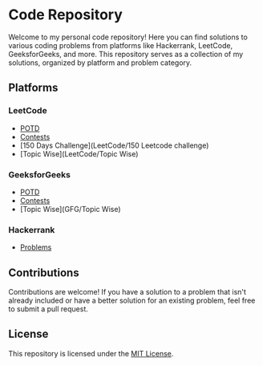 # Code Repository

Welcome to my personal code repository! Here you can find solutions to various coding problems from platforms like Hackerrank, LeetCode, GeeksforGeeks, and more. This repository serves as a collection of my solutions, organized by platform and problem category.

## Platforms

### LeetCode
- [POTD](LeetCode/POTD)
- [Contests](LeetCode/Contest)
- [150 Days Challenge](LeetCode/150 Leetcode challenge)
- [Topic Wise](LeetCode/Topic Wise)

### GeeksforGeeks
- [POTD](GFG/POTD)
- [Contests](GFG/Contest)
- [Topic Wise](GFG/Topic Wise)

### Hackerrank
- [Problems](Hackerrank)

## Contributions
Contributions are welcome! If you have a solution to a problem that isn't already included or have a better solution for an existing problem, feel free to submit a pull request.

## License
This repository is licensed under the [MIT License](LICENSE).
